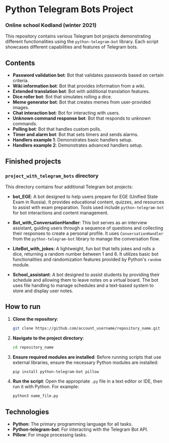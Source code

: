 # Python Telegram Bots Project
### Online school Kodland (winter 2021)

This repository contains various Telegram bot projects demonstrating different functionalities using the `python-telegram-bot` library. Each script showcases different capabilities and features of Telegram bots.

## Contents

- **Password validation bot**: Bot that validates passwords based on certain criteria.
- **Wiki information bot**: Bot that provides information from a wiki.
- **Extended translation bot**: Bot with additional translation features.
- **Dice roller bot**: Bot that simulates rolling a dice.
- **Meme generator bot**: Bot that creates memes from user-provided images.
- **Chat interaction bot**: Bot for interacting with users.
- **Unknown command response bot**: Bot that responds to unknown commands.
- **Polling bot**: Bot that handles custom polls.
- **Timer and alarm bot**: Bot that sets timers and sends alarms.
- **Handlers example 1**: Demonstrates basic handlers setup.
- **Handlers example 2**: Demonstrates advanced handlers setup.

## Finished projects

### `project_with_telegram_bots` directory

This directory contains four additional Telegram bot projects:

- **bot_EGE**: A bot designed to help users prepare for EGE (Unified State Exam in Russia). It provides educational content, quizzes, and resources to assist with exam preparation. Tools used include `python-telegram-bot` for bot interactions and content management.

- **Bot_with_ConversationHandler**: This bot serves as an interview assistant, guiding users through a sequence of questions and collecting their responses to create a personal profile. It uses `ConversationHandler` from the `python-telegram-bot` library to manage the conversation flow.

- **LiteBot_with_jokes**: A lightweight, fun bot that tells jokes and rolls a dice, returning a random number between 1 and 6. It utilizes basic bot functionalities and randomization features provided by Python's `random` module.

- **School_assistant**: A bot designed to assist students by providing their schedule and allowing them to leave notes on a virtual board. The bot uses file handling to manage schedules and a text-based system to store and display user notes.

## How to run

1. **Clone the repository**:
    ```bash
    git clone https://github.com/account_username/repository_name.git
    ```

2. **Navigate to the project directory**:
    ```bash
    cd repository_name
    ```

3. **Ensure required modules are installed**:
    Before running scripts that use external libraries, ensure the necessary Python modules are installed:
    ```bash
    pip install python-telegram-bot pillow
    ```

4. **Run the script**:
    Open the appropriate `.py` file in a text editor or IDE, then run it with Python. For example:
    ```bash
    python3 name_file.py
    ```

## Technologies
- **Python**: The primary programming language for all tasks.
- **Python-telegram-bot**: For interacting with the Telegram Bot API.
- **Pillow**: For image processing tasks.
